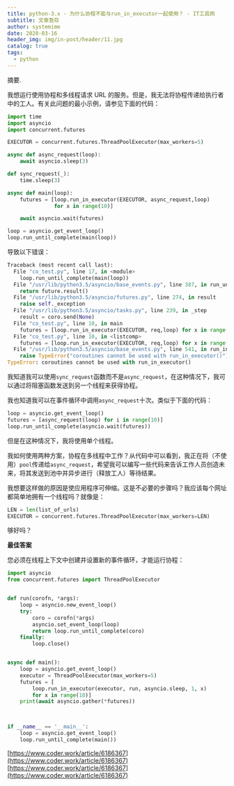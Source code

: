 ```yaml
---
title: python-3.x - 为什么协程不能与run_in_executor一起使用？ - IT工具网
subtitle: 文章暂存
author: systemime
date: 2020-03-16
header_img: img/in-post/header/11.jpg
catalog: true
tags:
  - python
---
```

摘要.

<!-- more -->
我想运行使用协程和多线程请求 URL 的服务。但是，我无法将协程传递给执行者中的工人。有关此问题的最小示例，请参见下面的代码：

```python
import time
import asyncio
import concurrent.futures

EXECUTOR = concurrent.futures.ThreadPoolExecutor(max_workers=5)

async def async_request(loop):
    await asyncio.sleep(3)

def sync_request(_):
    time.sleep(3)

async def main(loop):
    futures = [loop.run_in_executor(EXECUTOR, async_request,loop) 
               for x in range(10)]

    await asyncio.wait(futures)

loop = asyncio.get_event_loop()
loop.run_until_complete(main(loop))
```

导致以下错误：

```python
Traceback (most recent call last):
  File "co_test.py", line 17, in <module>
    loop.run_until_complete(main(loop))
  File "/usr/lib/python3.5/asyncio/base_events.py", line 387, in run_until_complete
    return future.result()
  File "/usr/lib/python3.5/asyncio/futures.py", line 274, in result
    raise self._exception
  File "/usr/lib/python3.5/asyncio/tasks.py", line 239, in _step
    result = coro.send(None)
  File "co_test.py", line 10, in main
    futures = [loop.run_in_executor(EXECUTOR, req,loop) for x in range(10)]
  File "co_test.py", line 10, in <listcomp>
    futures = [loop.run_in_executor(EXECUTOR, req,loop) for x in range(10)]
  File "/usr/lib/python3.5/asyncio/base_events.py", line 541, in run_in_executor
    raise TypeError("coroutines cannot be used with run_in_executor()")
TypeError: coroutines cannot be used with run_in_executor()
```

我知道我可以使用`sync_request`函数而不是`async_request`，在这种情况下，我可以通过将阻塞函数发送到另一个线程来获得协程。

我也知道我可以在事件循环中调用`async_request`十次。类似于下面的代码：

```python
loop = asyncio.get_event_loop()
futures = [async_request(loop) for i in range(10)]
loop.run_until_complete(asyncio.wait(futures))
```

但是在这种情况下，我将使用单个线程。

我如何使用两种方案，协程在多线程中工作？从代码中可以看到，我正在将（不使用）`pool`传递给`async_request`，希望我可以编写一些代码来告诉工作人员创造未来，将其发送到池中并异步进行（释放工人）等待结果。

我想要这样做的原因是使应用程序可伸缩。这是不必要的步骤吗？我应该每个网址都简单地拥有一个线程吗？就像是：

```python
LEN = len(list_of_urls)
EXECUTOR = concurrent.futures.ThreadPoolExecutor(max_workers=LEN)
```

够好吗？

**最佳答案**

您必须在线程上下文中创建并设置新的事件循环，才能运行协程：

```python
import asyncio
from concurrent.futures import ThreadPoolExecutor


def run(corofn, *args):
    loop = asyncio.new_event_loop()
    try:
        coro = corofn(*args)
        asyncio.set_event_loop(loop)
        return loop.run_until_complete(coro)
    finally:
        loop.close()


async def main():
    loop = asyncio.get_event_loop()
    executor = ThreadPoolExecutor(max_workers=5)
    futures = [
        loop.run_in_executor(executor, run, asyncio.sleep, 1, x)
        for x in range(10)]
    print(await asyncio.gather(*futures))
    


if __name__ == '__main__':
    loop = asyncio.get_event_loop()
    loop.run_until_complete(main())
```

 [https://www.coder.work/article/6186367](https://www.coder.work/article/6186367) 
 [https://www.coder.work/article/6186367](https://www.coder.work/article/6186367)
